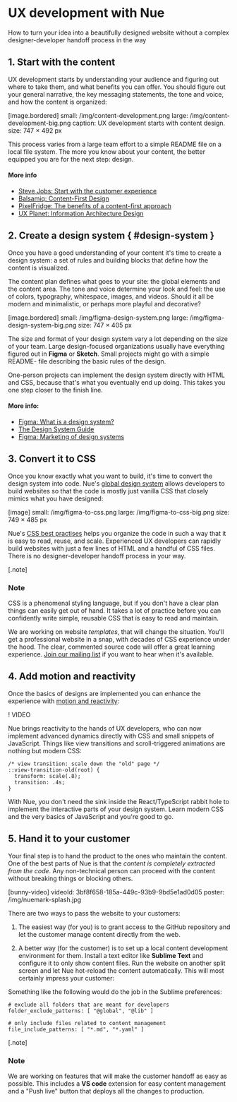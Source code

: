 
# UX development with Nue
How to turn your idea into a beautifully designed website without a complex designer-developer handoff process in the way


## 1. Start with the content
UX development starts by understanding your audience and figuring out where to take them, and what benefits you can offer. You should figure out your general narrative, the key messaging statements, the tone and voice, and how the content is organized:

[image.bordered]
  small: /img/content-development.png
  large: /img/content-development-big.png
  caption: UX development starts with content design.
  size: 747 × 492 px

This process varies from a large team effort to a simple README file on a local file system. The more you know about your content, the better equipped you are for the next step: design.

#### More info
* [Steve Jobs: Start with the customer experience](//surveypal.com/blog/steve-jobs-said-it-best-start-with-the-customer-experience/)
* [Balsamiq: Content-First Design](//balsamiq.com/learn/articles/content-first-design/)
* [PixelFridge: The benefits of a content-first approach](//www.pixelfridge.digital/the-benefits-of-a-content-first-approach/)
* [UX Planet: Information Architecture Design](//uxplanet.org/information-architecture-design-a-step-by-step-guide-41dcd4405ee3)



## 2. Create a design system { #design-system }
Once you have a good understanding of your content it's time to create a design system: a set of rules and building blocks that define how the content is visualized.

The content plan defines what goes to your site: the global elements and the content area. The tone and voice determine your look and feel: the use of colors, typography, whitespace, images, and videos. Should it all be modern and minimalistic, or perhaps more playful and decorative?

[image.bordered]
  small: /img/figma-design-system.png
  large: /img/figma-design-system-big.png
  size: 747 × 405 px

The size and format of your design system vary a lot depending on the size of your team. Large design-focused organizations usually have everything figured out in **Figma** or **Sketch**. Small projects might go with a simple README- file describing the basic rules of the design.

One-person projects can implement the design system directly with HTML and CSS, because that's what you eventually end up doing. This takes you one step closer to the finish line.

#### More info:
* [Figma: What is a design system?](//www.figma.com/blog/design-systems-101-what-is-a-design-system/)
* [The Design System Guide](//thedesignsystem.guide/)
* [Figma: Marketing of design systems](//www.figma.com/blog/the-future-of-design-systems-is-marketing/)


## 3. Convert it to CSS
Once you know exactly what you want to build, it's time to convert the design system into code. Nue's [global design system](global-design-system.html) allows developers to build websites so that the code is mostly just vanilla CSS that closely mimics what you have designed:

[image]
  small: /img/figma-to-css.png
  large: /img/figma-to-css-big.png
  size: 749 × 485 px

Nue's [CSS best practises](css-best-practices.css) helps you organize the code in such a way that it is easy to read, reuse, and scale. Experienced UX developers can rapidly build websites with just a few lines of HTML and a handful of CSS files. There is no designer-developer handoff process in your way.

[.note]
  ### Note
  CSS is a phenomenal styling language, but if you don't have a clear plan things can easily get out of hand. It takes a lot of practice before you can confidently write simple, reusable CSS that is easy to read and maintain.

  We are working on website *templates*, that will change the situation. You'll get a professional website in a snap, with decades of CSS experience under the hood. The clear, commented source code will offer a great learning experience. [Join our mailing list](/#roadmap) if you want to hear when it's available.


## 4. Add motion and reactivity
Once the basics of designs are implemented you can enhance the experience with [motion and reactivity](reactivity.html):

! VIDEO

Nue brings reactivity to the hands of UX developers, who can now implement advanced dynamics directly with CSS and small snippets of JavaScript. Things like view transitions and scroll-triggered animations are nothing but modern CSS:

```
/* view transition: scale down the "old" page */
::view-transition-old(root) {
  transform: scale(.8);
  transition: .4s;
}
```

With Nue, you don't need the sink inside the React/TypeScript rabbit hole to implement the interactive parts of your design system. Learn modern CSS and the very basics of JavaScript and you're good to go.


## 5. Hand it to your customer
Your final step is to hand the product to the ones who maintain the content. One of the best parts of Nue is that the *content is completely extracted from the code*. Any non-technical person can proceed with the content without breaking things or blocking others.

[bunny-video]
  videoId: 3bf8f658-185a-449c-93b9-9bd5e1ad0d05
  poster: /img/nuemark-splash.jpg

There are two ways to pass the website to your customers:

1. The easiest way (for you) is to grant access to the GitHub repository and let the customer manage content directly from the web.

2. A better way (for the customer) is to set up a local content development environment for them. Install a text editor like **Sublime Text** and configure it to only show content files. Run the website on another split screen and let Nue hot-reload the content automatically. This will most certainly impress your customer:

Something like the following would do the job in the Sublime preferences:

```
# exclude all folders that are meant for developers
folder_exclude_patterns: [ "@global", "@lib" ]

# only include files related to content management
file_include_patterns: [ "*.md", "*.yaml" ]

```

[.note]
  ### Note
  We are working on features that will make the customer handoff as easy as possible. This includes a **VS code** extension for easy content management and a "Push live" button that deploys all the changes to production.


